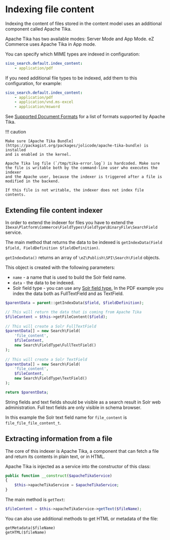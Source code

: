 # Indexing file content

Indexing the content of files stored in the content model uses an additional component called Apache Tika.

Apache Tika has two available modes: Server Mode and App Mode. eZ Commerce uses Apache Tika in App mode.

You can specify which MIME types are indexed in configuration:

``` yaml
siso_search.default.index_content:
    - application/pdf
```

If you need additional file types to be indexed, add them to this configuration, for example:

``` yaml
siso_search.default.index_content:
    - application/pdf
    - application/vnd.ms-excel
    - application/msword
```

See [Supported Document Formats](http://tika.apache.org/1.13/formats.html) for a list of formats supported by Apache Tika.

!!! caution

    Make sure [Apache Tika Bundle](https://packagist.org/packages/jolicode/apache-tika-bundle) is installed
    and is enabled in the kernel.

    Apache Tika log file (`/tmp/tika-error.log`) is hardcoded. Make sure the file is writable both by the command-line user who executes the indexer
    and the Apache user, because the indexer is triggered after a file is modified in the backend.

    If this file is not writable, the indexer does not index file contents.

## Extending file content indexer

In order to extend the indexer for files you have to extend the `Ibexa\Platform\Commerce\FieldTypes\FieldType\BinaryFile\SearchField` service.

The main method that returns the data to be indexed is `getIndexData(Field $field, FieldDefinition $fieldDefinition)`.

`getIndexData()` returns an array of `\eZ\Publish\SPI\Search\Field` objects.

This object is created with the following parameters:

- `name` - a name that is used to build the Solr field name.
- `data` - the data to be indexed.
- Solr field type - you can use any [Solr field type.](https://cwiki.apache.org/confluence/display/solr/Field+Type+Definitions+and+Properties) In the PDF example you index the data both as FullTextField and as TextField.

``` php
$parentData = parent::getIndexData($field, $fieldDefinition);

// This will return the data that is coming from Apache Tika
$fileContent = $this->getFileContent($field);
 
// This will create a Solr FullTextField
$parentData[] = new Search\Field(
    'file_content',
    $fileContent,
    new Search\FieldType\FullTextField()
);
 
// This will create a Solr TextField
$parentData[] = new Search\Field(
    'file_content',
    $fileContent,
    new Search\FieldType\TextField()
);

return $parentData;
```

String fields and text fields should be visible as a search result in Solr web administration.
Full text fields are only visible in schema browser.

In this example the Solr text field name for `file_content` is `file_file_file_content_t`.

## Extracting information from a file

The core of this indexer is Apache Tika, a component that can fetch a file and return its contents in plain text, or in HTML.

Apache Tika is injected as a service into the constructor of this class:

``` php
public function __construct($apacheTikaService)
{
    $this->apacheTikaService = $apacheTikaService;
}
```

The main method is `getText`:

``` php
$fileContent = $this->apacheTikaService->getText($fileName);
```

You can also use additional methods to get HTML or metadata of the file:

``` 
getMetadata($fileName)
getHTML($fileName)
```
